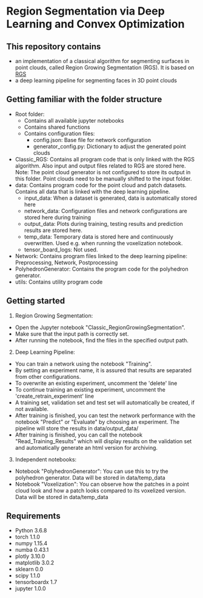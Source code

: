 # Region Segmentation via Deep Learning and Convex Optimization

## This repository contains 
* an implementation of a classical algorithm for segmenting surfaces in point clouds, called Region Growing Segmentation (RGS). It is based on [RGS](http://www.pointclouds.org/documentation/tutorials/region_growing_segmentation.php)
* a deep learning pipeline for segmenting faces in 3D point clouds

## Getting familiar with the folder structure
* Root folder: 
  * Contains all available jupyter notebooks
  * Contains shared functions
  * Contains configuration files:
    * config.json: Base file for network configuration
    * generator_config.py: Dictionary to adjust the generated point clouds
* Classic_RGS: Contains all program code that is only linked with the RGS algorithm. Also input and output files related to RGS are stored here. Note: The point cloud generator is not configured to store its output in this folder. Point clouds need to be manually shifted to the input folder.
* data: Contains program code for the point cloud and patch datasets. Contains all data that is linked with the deep learning pipeline.
  * input_data: When a dataset is generated, data is automatically stored here
  * network_data: Configuration files and network configurations are stored here during training
  * output_data: Plots during training, testing results and prediction results are stored here.
  * temp_data: Temporary data is stored here and continuously overwritten. Used e.g. when running the voxelization notebook.
  * tensor_board_logs: Not used.
* Network: Contains program files linked to the deep learning pipeline: Preprocessing, Network, Postprocessing
* PolyhedronGenerator: Contains the program code for the polyhedron generator.
* utils: Contains utility program code

## Getting started
1. Region Growing Segmentation:
  * Open the Jupyter notebook "Classic_RegionGrowingSegmentation". 
  * Make sure that the input path is correctly set.
  * After running the notebook, find the files in the specified output path.
2. Deep Learning Pipeline:
  * You can train a network using the notebook "Training". 
  * By setting an experiment name, it is assured that results are separated from other configurations. 
  * To overwrite an existing experiment, uncomment the 'delete' line
  * To continue training an existing experiment, uncomment the 'create_retrain_experiment' line
  * A training set, validation set and test set will automatically be created, if not available.
  * After training is finished, you can test the network performance with the notebook "Predict" or "Evaluate" by choosing an experiment. The pipeline will store the results in data/output_data/
  * After training is finished, you can call the notebook "Read_Training_Results" which will display results on the validation set and automatically generate an html version for archiving.
3. Independent notebooks:
  * Notebook "PolyhedronGenerator": You can use this to try the polyhedron generator. Data will be stored in data/temp_data
  * Notebook "Voxelization": You can observe how the patches in a point cloud look and how a patch looks compared to its voxelized version. Data will be stored in data/temp_data
  
## Requirements
* Python 3.6.8
* torch 1.1.0
* numpy 1.15.4
* numba 0.43.1
* plotly 3.10.0
* matplotlib 3.0.2
* sklearn 0.0
* scipy 1.1.0
* tensorboardx 1.7
* jupyter 1.0.0
